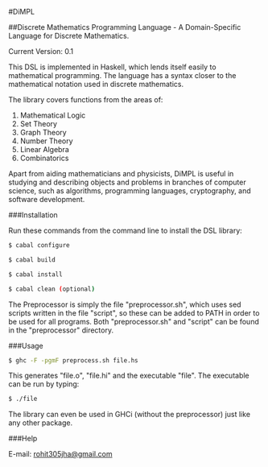 #DiMPL

##Discrete Mathematics Programming Language - A Domain-Specific Language for Discrete Mathematics.

Current Version: 0.1

This DSL is implemented in Haskell, which lends itself easily to mathematical programming. The language has a syntax closer to the mathematical notation used in discrete mathematics.

The library covers functions from the areas of:

1. Mathematical Logic
2. Set Theory
3. Graph Theory
4. Number Theory
5. Linear Algebra
6. Combinatorics

Apart from aiding mathematicians and physicists, DiMPL is useful in studying and describing objects and problems in branches of computer science, such as algorithms, programming languages, cryptography, and software development.

###Installation

Run these commands from the command line to install the DSL library:

```sh
$ cabal configure

$ cabal build

$ cabal install

$ cabal clean (optional)
```

The Preprocessor is simply the file "preprocessor.sh", which uses sed scripts written in the file "script", so these can be added to PATH in order to be used for all programs. Both "preprocessor.sh" and "script" can be found in the "preprocessor" directory.

###Usage

```sh
$ ghc -F -pgmF preprocess.sh file.hs
```

This generates "file.o", "file.hi" and the executable "file". The executable can be run by typing:

```sh
$ ./file
```
The library can even be used in GHCi (without the preprocessor) just like any other package.

###Help

E-mail: rohit305jha@gmail.com
